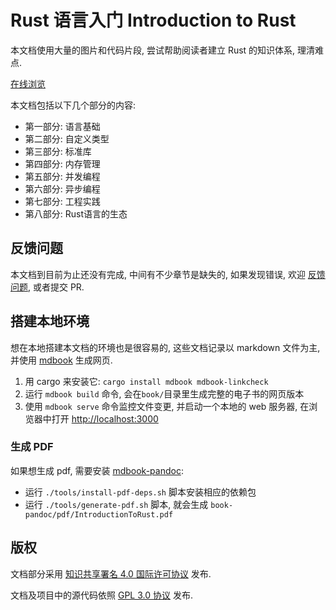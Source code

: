 # Rust 语言入门 Introduction to Rust

本文档使用大量的图片和代码片段, 尝试帮助阅读者建立 Rust 的知识体系, 理清难点.

[在线浏览](https://rust.biofan.org)

本文档包括以下几个部分的内容:

- 第一部分: 语言基础
- 第二部分: 自定义类型
- 第三部分: 标准库
- 第四部分: 内存管理
- 第五部分: 并发编程
- 第六部分: 异步编程
- 第七部分: 工程实践
- 第八部分: Rust语言的生态

## 反馈问题

本文档到目前为止还没有完成, 中间有不少章节是缺失的, 如果发现错误,
欢迎 [反馈问题](https://github.com/xushaohua/intro-to-rust/issues), 或者提交 PR.

## 搭建本地环境

想在本地搭建本文档的环境也是很容易的, 这些文档记录以 markdown 文件为主, 并使用
[mdbook](https://github.com/rust-lang/mdBook) 生成网页.

1. 用 cargo 来安装它: `cargo install mdbook mdbook-linkcheck`
2. 运行 `mdbook build` 命令, 会在`book/`目录里生成完整的电子书的网页版本
3. 使用 `mdbook serve` 命令监控文件变更, 并启动一个本地的 web 服务器,
   在浏览器中打开 [http://localhost:3000](http://localhost:3000)

### 生成 PDF

如果想生成 pdf, 需要安装 [mdbook-pandoc](https://github.com/max-heller/mdbook-pandoc):

- 运行 `./tools/install-pdf-deps.sh` 脚本安装相应的依赖包
- 运行 `./tools/generate-pdf.sh` 脚本, 就会生成 `book-pandoc/pdf/IntroductionToRust.pdf`

## 版权

文档部分采用 [知识共享署名 4.0 国际许可协议](CC-BY-NC-ND-4.0.txt) 发布.

文档及项目中的源代码依照 [GPL 3.0 协议](LICENSE) 发布.
